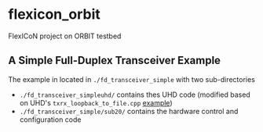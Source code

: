 # flexicon_orbit
FlexICoN project on ORBIT testbed

## A Simple Full-Duplex Transceiver Example
The example in located in `./fd_transceiver_simple` with two sub-directories
* `./fd_transceiver_simpleuhd/` contains thes UHD code (modified based on UHD's `txrx_loopback_to_file.cpp` [example](https://github.com/EttusResearch/uhd/tree/maint/host/examples))
* `./fd_transceiver_simple/sub20/` contains the hardware control and configuration code
